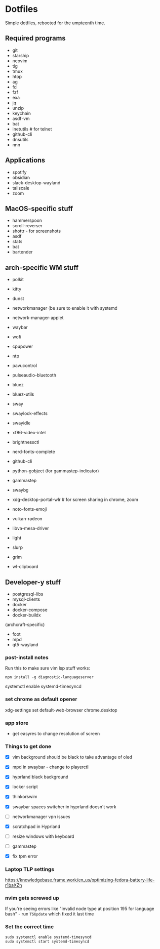 # Dotfiles

Simple dotfiles, rebooted for the umpteenth time.

## Required programs

- git
- starship
- neovim
- tig
- tmux
- htop
- ag
- fd
- fzf
- exa
- jq
- unzip
- keychain
- asdf-vm
- bat
- inetutils # for telnet
- github-cli
- dnsutils
- nnn

## Applications
- spotify
- obsidian
- slack-desktop-wayland
- tailscale
- zoom

## MacOS-specific stuff

- hammerspoon
- scroll-reverser
- shottr - for screenshots
- asdf
- stats
- bat
- bartender

## arch-specific WM stuff

- polkit
- kitty
- dunst
- networkmanager (be sure to enable it with systemd
- network-manager-applet
- waybar
- wofi
- cpupower
- ntp

- pavucontrol
- pulseaudio-bluetooth
- bluez
- bluez-utils

- sway
- swaylock-effects
- swayidle
- xf86-video-intel
- brightnessctl
- nerd-fonts-complete
- github-cli
- python-gobject (for gammastep-indicator)
- gammastep
- swaybg
- xdg-desktop-portal-wlr # for screen sharing in chrome, zoom
- noto-fonts-emoji

- vulkan-radeon
- libva-mesa-driver
- light

- slurp
- grim
- wl-clipboard

## Developer-y stuff

- postgresql-libs
- mysql-clients
- docker
- docker-compose
- docker-buildx

(archcraft-specific)
- foot
- mpd
- qt5-wayland

### post-install notes

Run this to make sure vim lsp stuff works:

```
npm install -g diagnostic-languageserver
```

systemctl enable systemd-timesyncd

### set chrome as default opener

xdg-settings set default-web-browser chrome.desktop

### app store

- get easyres to change resolution of screen

### Things to get done


- [x] vim background should be black to take advantage of oled
- [x] mpd in swaybar - change to playerctl
- [x] hyprland black background
- [x] locker script
- [x] thinkorswim
- [x] swaybar spaces switcher in hyprland doesn't work
- [ ] networkmanager vpn issues
- [x] scratchpad in Hyprland
- [ ] resize windows with keyboard

- [ ] gammastep
- [x] fix tpm error

### Laptop TLP settings

https://knowledgebase.frame.work/en_us/optimizing-fedora-battery-life-r1baXZh

### nvim gets screwed up

If you're seeing errors like "invalid node type at position 195 for language bash" - run `TSUpdate` which fixed it last time

### Set the correct time

    sudo systemctl enable systemd-timesyncd
    sudo systemctl start systemd-timesyncd
